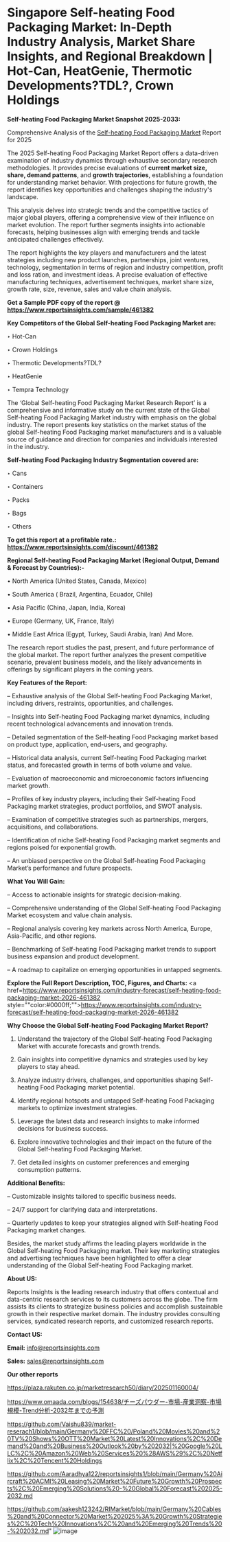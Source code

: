 # Singapore Self-heating Food Packaging Market: In-Depth Industry Analysis, Market Share Insights, and Regional Breakdown | Hot-Can, HeatGenie, Thermotic Developments?TDL?, Crown Holdings

<strong>Self-heating Food Packaging Market Snapshot 2025-2033:</strong>

Comprehensive Analysis of the <a href=https://www.reportsinsights.com/sample/461382>Self-heating Food Packaging Market</a> Report for 2025

The 2025 Self-heating Food Packaging Market Report offers a data-driven examination of industry dynamics through exhaustive secondary research methodologies. It provides precise evaluations of <strong>current market size, share, demand patterns</strong>, and <strong>growth trajectories</strong>, establishing a foundation for understanding market behavior. With projections for future growth, the report identifies key opportunities and challenges shaping the industry's landscape.

This analysis delves into strategic trends and the competitive tactics of major global players, offering a comprehensive view of their influence on market evolution. The report further segments insights into actionable forecasts, helping businesses align with emerging trends and tackle anticipated challenges effectively.

The report highlights the key players and manufacturers and the latest strategies including new product launches, partnerships, joint ventures, technology, segmentation in terms of region and industry competition, profit and loss ration, and investment ideas. A precise evaluation of effective manufacturing techniques, advertisement techniques, market share size, growth rate, size, revenue, sales and value chain analysis.

<strong>Get a Sample PDF copy of the report @ <a href=https://www.reportsinsights.com/sample/461382 style=color:#0000ff;>https://www.reportsinsights.com/sample/461382</a></strong>

<strong>Key Competitors of the Global Self-heating Food Packaging Market are:</strong>

‣ Hot-Can

‣ Crown Holdings

‣ Thermotic Developments?TDL?

‣ HeatGenie

‣ Tempra Technology

The ‘Global Self-heating Food Packaging Market Research Report’ is a comprehensive and informative study on the current state of the Global Self-heating Food Packaging Market industry with emphasis on the global industry. The report presents key statistics on the market status of the global Self-heating Food Packaging market manufacturers and is a valuable source of guidance and direction for companies and individuals interested in the industry.

<strong>Self-heating Food Packaging Industry Segmentation covered are:</strong>

‣ Cans

‣ Containers

‣ Packs

‣ Bags

‣ Others

<strong>To get this report at a profitable rate.: <a href=https://www.reportsinsights.com/discount/461382 style=color:#0000ff;>https://www.reportsinsights.com/discount/461382</a></strong>

<strong>Regional Self-heating Food Packaging Market (Regional Output, Demand &amp; Forecast by Countries):-</strong>

• North America (United States, Canada, Mexico)

• South America ( Brazil, Argentina, Ecuador, Chile)

• Asia Pacific (China, Japan, India, Korea)

• Europe (Germany, UK, France, Italy)

• Middle East Africa (Egypt, Turkey, Saudi Arabia, Iran) And More.

The research report studies the past, present, and future performance of the global market. The report further analyzes the present competitive scenario, prevalent business models, and the likely advancements in offerings by significant players in the coming years.

<strong>Key Features of the Report:</strong>

– Exhaustive analysis of the Global Self-heating Food Packaging Market, including drivers, restraints, opportunities, and challenges.

– Insights into Self-heating Food Packaging market dynamics, including recent technological advancements and innovation trends.

– Detailed segmentation of the Self-heating Food Packaging market based on product type, application, end-users, and geography.

– Historical data analysis, current Self-heating Food Packaging market status, and forecasted growth in terms of both volume and value.

– Evaluation of macroeconomic and microeconomic factors influencing market growth.

– Profiles of key industry players, including their Self-heating Food Packaging market strategies, product portfolios, and SWOT analysis.

– Examination of competitive strategies such as partnerships, mergers, acquisitions, and collaborations.

– Identification of niche Self-heating Food Packaging market segments and regions poised for exponential growth.

– An unbiased perspective on the Global Self-heating Food Packaging Market’s performance and future prospects.

<strong>What You Will Gain:</strong>

– Access to actionable insights for strategic decision-making.

– Comprehensive understanding of the Global Self-heating Food Packaging Market ecosystem and value chain analysis.

– Regional analysis covering key markets across North America, Europe, Asia-Pacific, and other regions.

– Benchmarking of Self-heating Food Packaging market trends to support business expansion and product development.

– A roadmap to capitalize on emerging opportunities in untapped segments.

<strong>Explore the Full Report Description, TOC, Figures, and Charts:</strong>
<a href=https://www.reportsinsights.com/industry-forecast/self-heating-food-packaging-market-2026-461382 style=""color:#0000ff;"">https://www.reportsinsights.com/industry-forecast/self-heating-food-packaging-market-2026-461382</a>

<strong>Why Choose the Global Self-heating Food Packaging Market Report?</strong>

1. Understand the trajectory of the Global Self-heating Food Packaging Market with accurate forecasts and growth trends.

2. Gain insights into competitive dynamics and strategies used by key players to stay ahead.

3. Analyze industry drivers, challenges, and opportunities shaping Self-heating Food Packaging market potential.

4. Identify regional hotspots and untapped Self-heating Food Packaging markets to optimize investment strategies.

5. Leverage the latest data and research insights to make informed decisions for business success.

6. Explore innovative technologies and their impact on the future of the Global Self-heating Food Packaging Market.

7. Get detailed insights on customer preferences and emerging consumption patterns.

<strong>Additional Benefits:</strong>

– Customizable insights tailored to specific business needs.

– 24/7 support for clarifying data and interpretations.

– Quarterly updates to keep your strategies aligned with Self-heating Food Packaging market changes.

Besides, the market study affirms the leading players worldwide in the Global Self-heating Food Packaging market. Their key marketing strategies and advertising techniques have been highlighted to offer a clear understanding of the Global Self-heating Food Packaging market.

<strong><strong>About US</strong>:</strong>

Reports Insights is the leading research industry that offers contextual and data-centric research services to its customers across the globe. The firm assists its clients to strategize business policies and accomplish sustainable growth in their respective market domain. The industry provides consulting services, syndicated research reports, and customized research reports.

<strong>Contact US:</strong>

<p class=><b>Email:</b> <a href=mailto:info@reportsinsights.com>info@reportsinsights.com</a></p>
<p class=><b>Sales:</b> <a href=mailto:sales@reportsinsights.com>sales@reportsinsights.com</a></p>

<strong>Our other reports</strong>

<a href=https://plaza.rakuten.co.jp/marketresearch50/diary/202501160004/>https://plaza.rakuten.co.jp/marketresearch50/diary/202501160004/</a>

<a href=https://www.omaada.com/blogs/154638/チーズパウダー-市場-産業洞察-市場規模-Trend分析-2032年までの予測>https://www.omaada.com/blogs/154638/チーズパウダー-市場-産業洞察-市場規模-Trend分析-2032年までの予測</a>

<a href=https://github.com/Vaishu839/market-reserach1/blob/main/Germany%20FFC%20/Poland%20Movies%20and%20TV%20Shows%20OTT%20Market%20Latest%20Innovations%2C%20Demand%20and%20Business%20Outlook%20by%202032|%20Google%20LLC%2C%20Amazon%20Web%20Services%20%28AWS%29%2C%20Netflix%2C%20Tencent%20Holdings>https://github.com/Vaishu839/market-reserach1/blob/main/Germany%20FFC%20/Poland%20Movies%20and%20TV%20Shows%20OTT%20Market%20Latest%20Innovations%2C%20Demand%20and%20Business%20Outlook%20by%202032|%20Google%20LLC%2C%20Amazon%20Web%20Services%20%28AWS%29%2C%20Netflix%2C%20Tencent%20Holdings</a>

<a href=https://github.com/Aaradhya122/reportsinsights1/blob/main/Germany%20Aircraft%20ACMI%20Leasing%20Market%20Future%20Growth%20Prospects%2C%20Emerging%20Solutions%20-%20Global%20Forecast%202025-2032.md>https://github.com/Aaradhya122/reportsinsights1/blob/main/Germany%20Aircraft%20ACMI%20Leasing%20Market%20Future%20Growth%20Prospects%2C%20Emerging%20Solutions%20-%20Global%20Forecast%202025-2032.md</a>

<a href=https://github.com/aakesh123242/RIMarket/blob/main/Germany%20Cables%20and%20Connector%20Market%202025%3A%20Growth%20Strategies%2C%20Tech%20Innovations%2C%20and%20Emerging%20Trends%20-%202032.md>https://github.com/aakesh123242/RIMarket/blob/main/Germany%20Cables%20and%20Connector%20Market%202025%3A%20Growth%20Strategies%2C%20Tech%20Innovations%2C%20and%20Emerging%20Trends%20-%202032.md</a>"
![image](https://github.com/user-attachments/assets/06e055b7-0630-4574-b467-2abf2c5f648b)
